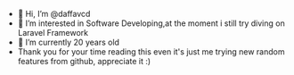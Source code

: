 - 👋 Hi, I’m @daffavcd
- 👀 I’m interested in Software Developing,at the moment i still try diving on Laravel Framework
- 🌱 I’m currently 20 years old
- Thank you for your time reading this even it's just me trying new random features from github, appreciate it :)

<!---
daffavcd/daffavcd is a ✨ special ✨ repository because its `README.md` (this file) appears on your GitHub profile.
You can click the Preview link to take a look at your changes.
--->

